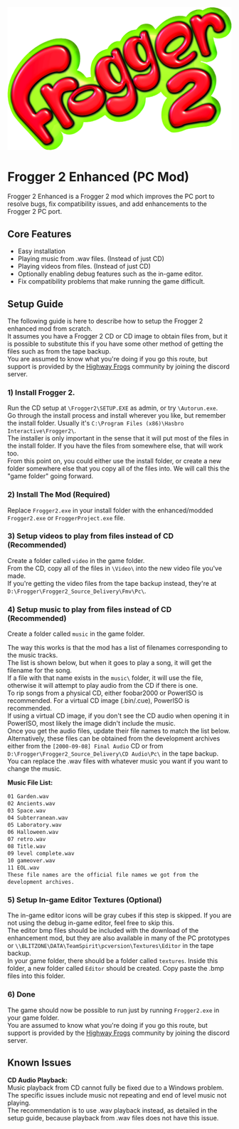 ![Frogger 2 Logo](/_repo/Frogger2Logo.png)
# Frogger 2 Enhanced (PC Mod)
Frogger 2 Enhanced is a Frogger 2 mod which improves the PC port to resolve bugs, fix compatibility issues, and add enhancements to the Frogger 2 PC port.

## Core Features
 - Easy installation  
 - Playing music from .wav files. (Instead of just CD)  
 - Playing videos from files. (Instead of just CD)  
 - Optionally enabling debug features such as the in-game editor.  
 - Fix compatibility problems that make running the game difficult.

## Setup Guide
The following guide is here to describe how to setup the Frogger 2 enhanced mod from scratch.  
It assumes you have a Frogger 2 CD or CD image to obtain files from, but it is possible to substitute this if you have some other method of getting the files such as from the tape backup.  
You are assumed to know what you're doing if you go this route, but support is provided by the [Highway Frogs](https://highwayfrogs.net/) community by joining the discord server.  

### 1) Install Frogger 2.
Run the CD setup at `\Frogger2\SETUP.EXE` as admin, or try `\Autorun.exe`.  
Go through the install process and install wherever you like, but remember the install folder. Usually it's `C:\Program Files (x86)\Hasbro Interactive\Frogger2\`.    
The installer is only important in the sense that it will put most of the files in the install folder. If you have the files from somewhere else, that will work too.  
From this point on, you could either use the install folder, or create a new folder somewhere else that you copy all of the files into. We will call this the "game folder" going forward.  

### 2) Install The Mod (Required)  
Replace `Frogger2.exe` in your install folder with the enhanced/modded `Frogger2.exe` or `FroggerProject.exe` file.  

### 3) Setup videos to play from files instead of CD (Recommended)  
Create a folder called `video` in the game folder.  
From the CD, copy all of the files in `\Video\` into the new video file you've made.  
If you're getting the video files from the tape backup instead, they're at `D:\Frogger\Frogger2_Source_Delivery\Fmv\Pc\`.  

### 4) Setup music to play from files instead of CD (Recommended)  
Create a folder called `music` in the game folder.  

The way this works is that the mod has a list of filenames corresponding to the music tracks.  
The list is shown below, but when it goes to play a song, it will get the filename for the song.  
If a file with that name exists in the `music\` folder, it will use the file, otherwise it will attempt to play audio from the CD if there is one.  
To rip songs from a physical CD, either foobar2000 or PowerISO is recommended. For a virtual CD image (.bin/.cue), PowerISO is recommended.  
If using a virtual CD image, if you don't see the CD audio when opening it in PowerISO, most likely the image didn't include the music.  
Once you get the audio files, update their file names to match the list below.  
Alternatively, these files can be obtained from the development archives either from the `[2000-09-08] Final Audio` CD or from `D:\Frogger\Frogger2_Source_Delivery\CD Audio\Pc\` in the tape backup.  
You can replace the .wav files with whatever music you want if you want to change the music.  

**Music File List:**  
```
01 Garden.wav
02 Ancients.wav
03 Space.wav
04 Subterranean.wav
05 Laboratory.wav
06 Halloween.wav
07 retro.wav
08 Title.wav
09 level complete.wav
10 gameover.wav
11 EOL.wav
These file names are the official file names we got from the development archives.  
```

### 5) Setup In-game Editor Textures (Optional)  
The in-game editor icons will be gray cubes if this step is skipped. If you are not using the debug in-game editor, feel free to skip this.  
The editor bmp files should be included with the download of the enhancement mod, but they are also available in many of the PC prototypes or `\\BLITZONE\DATA\TeamSpirit\pcversion\Textures\Editor` in the tape backup.  
In your game folder, there should be a folder called `textures`. Inside this folder, a new folder called `Editor` should be created. Copy paste the .bmp files into this folder.  

### 6) Done
The game should now be possible to run just by running `Frogger2.exe` in your game folder.  
You are assumed to know what you're doing if you go this route, but support is provided by the [Highway Frogs](https://highwayfrogs.net/) community by joining the discord server.  

## Known Issues
**CD Audio Playback:**  
Music playback from CD cannot fully be fixed due to a Windows problem. The specific issues include music not repeating and end of level music not playing.  
The recommendation is to use .wav playback instead, as detailed in the setup guide, because playback from .wav files does not have this issue.  